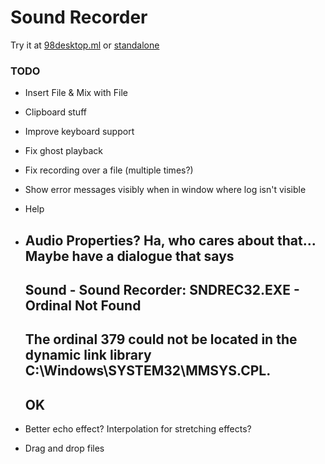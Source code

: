 
# Sound Recorder

Try it at [98desktop.ml](http://98desktop.ml/) or [standalone](http://1j01.github.io/98/sound-recorder/)


### TODO

* Insert File &
  Mix with File

* Clipboard stuff

* Improve keyboard support

* Fix ghost playback

* Fix recording over a file
  (multiple times?)

* Show error messages visibly when in window where log isn't visible

* Help

* Audio Properties?
  Ha, who cares about that...
  Maybe have a dialogue that says
    ---------------------------
    Sound - Sound Recorder: SNDREC32.EXE - Ordinal Not Found
    ---------------------------
    The ordinal 379 could not be located in the dynamic link library C:\Windows\SYSTEM32\MMSYS.CPL. 
    ---------------------------
    OK   
    ---------------------------

* Better echo effect?
  Interpolation for stretching effects?

* Drag and drop files
